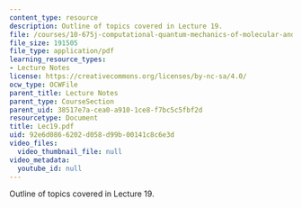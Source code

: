 ```yaml
---
content_type: resource
description: Outline of topics covered in Lecture 19.
file: /courses/10-675j-computational-quantum-mechanics-of-molecular-and-extended-systems-fall-2004/92e6d0866202d058d99b00141c8c6e3d_Lec19.pdf
file_size: 191505
file_type: application/pdf
learning_resource_types:
- Lecture Notes
license: https://creativecommons.org/licenses/by-nc-sa/4.0/
ocw_type: OCWFile
parent_title: Lecture Notes
parent_type: CourseSection
parent_uid: 38517e7a-cea0-a910-1ce8-f7bc5c5fbf2d
resourcetype: Document
title: Lec19.pdf
uid: 92e6d086-6202-d058-d99b-00141c8c6e3d
video_files:
  video_thumbnail_file: null
video_metadata:
  youtube_id: null
---
```

Outline of topics covered in Lecture 19.